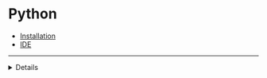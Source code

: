 # Python
+ [Installation](https://www.python.org/downloads)
+ [IDE](https://www.jetbrains.com/pycharm/download)
***

<details>
    
  <details>
    <summary>Data Types</summary>
      
        int     # 0
        float   # 1.2
        complex # 3 + 4j
        str     # "", '', """""", ''''''
        list    # []
        tuple   # ()
        bool    # True, False
        set     # {0, 1.2, 3+4j}
        dict    # {}, {'key':"value"}
      
  </details>
</details>
